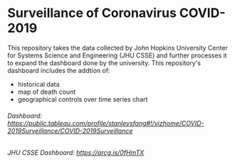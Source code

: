 # Surveillance of Coronavirus COVID-2019
This repository takes the data collected by John Hopkins University Center for Systems Science and Engineering (JHU CSSE) and further processes it to expand the dashboard done by the university. This repository's dashboard includes the addtion of:
- historical data
- map of death count
- geographical controls over time series chart

###### Dashboard: https://public.tableau.com/profile/stanleysfang#!/vizhome/COVID-2019Surveillance/COVID-2019Surveillance

###### JHU CSSE Dashboard: https://arcg.is/0fHmTX

